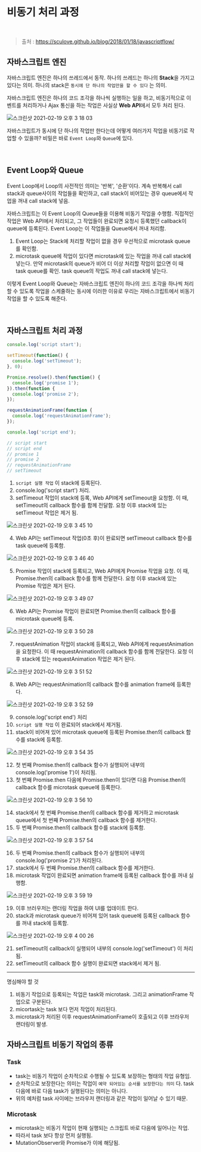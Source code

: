 # 비동기 처리 과정

<br/>

> 출처 : https://sculove.github.io/blog/2018/01/18/javascriptflow/

## 자바스크립트 엔진

자바스크립트 엔진은 하나의 쓰레드에서 동작. 하나의 쓰레드는 하나의 **Stack**을 가지고 있다는 의미. 하나의 stack은 `동시에 단 하나의 작업만을 할 수 있다` 는 의미.

자바스크립트 엔진은 하나의 코드 조각을 하나씩 실행하는 일을 하고, 비동기적으로 이벤트를 처리하거나 Ajax 통신을 하는 작업은 사실상 **Web API**에서 모두 처리 된다.

![스크린샷 2021-02-19 오후 3 18 03](https://user-images.githubusercontent.com/59427983/108465616-b2dec600-72c5-11eb-8b3d-235d4d91c224.png)

자바스크립트가 동시에 단 하나의 작업만 한다는데 어떻게 여러가지 작업을 비동기로 작업할 수 있을까? 비밀은 바로 `Event Loop`와 `Queue`에 있다.

<br/>

## Event Loop와 Queue

Event Loop에서 Loop의 사전적인 의미는 '반복', '순환'이다. 계속 반복해서 call stack과 queue사이의 작업들을 확인하고, call stack이 비어있는 경우 queue에서 작업을 꺼내 call stack에 넣음.

자바스크립트는 이 Event Loop의 Queue들을 이용해 비동기 작업을 수행함. 직접적인 작업은 Web API에서 처리되고, 그 작업들이 완료되면 요청시 등록했던 callback이 queue에 등록된다. Event Loop는 이 작업들을 Queue에서 꺼내 처리함. 

1. Event Loop는 Stack에 처리할 작업이 없을 경우 우선적으로 microtask queue를 확인함.
2. microtask queue에 작업이 있다면 microtask에 있는 작업을 꺼내 call stack에 넣는다. 만약 microtask의 queue가 비어 더 이상 처리할 작업이 없으면 이 때 task queue를 확인. task queue의 작업도 꺼내 call stack에 넣는다.

이렇게 Event Loop와 Queue는 자바스크립트 엔진이 하나의 코드 조각을 하나씩 처리할 수 있도록 작업을 스케줄하는 동시에 이러한 이유로 우리는 자바스크립트에서 비동기 작업을 할 수 있도록 해준다.

<br/>

## 자바스크립트 처리 과정

```javascript
console.log('script start');

setTimeout(function() {
  console.log('setTimeout');
}, 0);

Promise.resolve().then(function() {
  console.log('promise 1');
}).then(function {
  console.log('promise 2');
});

requestAnimationFrame(function {
  console.log('requestAnimationFrame');
});

console.log('script end');

// script start
// script end
// promise 1
// promise 2
// requestAnimationFrame
// setTimeout
```

1. `script 실행 작업` 이 stack에 등록된다.
2. console.log('script start') 처리.
3. setTimeout 작업이 stack에 등록, Web API에게 setTimeout을 요청함. 이 때, setTimeout의 callback 함수를 함께 전달함. 요청 이후 stack에 있는 setTimeout 작업은 제거 됨.

![스크린샷 2021-02-19 오후 3 45 10](https://user-images.githubusercontent.com/59427983/108468034-78772800-72c9-11eb-9adc-5d89e5210f44.png)

4. Web API는 setTimeout 작업(0초 후)이 완료되면 setTimeout callback 함수를 task queue에 등록함.

![스크린샷 2021-02-19 오후 3 46 40](https://user-images.githubusercontent.com/59427983/108468183-aceae400-72c9-11eb-9d51-bc56dcf90354.png)

5. Promise 작업이 stack에 등록되고, Web API에게 Promise 작업을 요청. 이 때, Promise.then의 callback 함수를 함께 전달한다. 요청 이후 stack에 있는 Promise 작업은 제거 된다.

![스크린샷 2021-02-19 오후 3 49 07](https://user-images.githubusercontent.com/59427983/108468392-04894f80-72ca-11eb-9f37-6fc8d5b47b4e.png)

6. Web API는 Promise 작업이 완료되면 Promise.then의 callback 함수를 microtask queue에 등록.

![스크린샷 2021-02-19 오후 3 50 28](https://user-images.githubusercontent.com/59427983/108468521-34385780-72ca-11eb-9676-735be8b3906d.png)

7. requestAnimation 작업이 stack에 등록되고, Web API에게 requestAnimation을 요청한다. 이 때 requestAnimation의 callback 함수를 함께 전달한다. 요청 이후 stack에 있는 requestAnimation 작업은 제거 된다.

![스크린샷 2021-02-19 오후 3 51 52](https://user-images.githubusercontent.com/59427983/108468648-677ae680-72ca-11eb-8d8e-c60ffcd455e7.png)

8. Web API는 requestAnimation의 callback 함수를 animation frame에 등록한다.

![스크린샷 2021-02-19 오후 3 52 59](https://user-images.githubusercontent.com/59427983/108468758-909b7700-72ca-11eb-8eac-ee82bd519093.png)

9. console.log('script end') 처리
10. `script 실행 작업` 이 완료되어 stack에서 제거됨.
11. stack이 비어져 있어 microtask queue에 등록된 Promise.then의 callback 함수를 stack에 등록함.

![스크린샷 2021-02-19 오후 3 54 35](https://user-images.githubusercontent.com/59427983/108468922-c7718d00-72ca-11eb-824b-aea4b0bfc100.png)

12. 첫 번째 Promise.then의 callback 함수가 실행되어 내부의 console.log('promise 1')이 처리됨.
13. 첫 번째 Promise.then 다음에 Promise.then이 있다면 다음 Promise.then의 callback 함수를 microtask queue에 등록한다.

![스크린샷 2021-02-19 오후 3 56 10](https://user-images.githubusercontent.com/59427983/108469073-ff78d000-72ca-11eb-8e56-33f707c249e0.png)

14. stack에서 첫 번째 Promise.then의 callback 함수를 제거하고 microtask queue에서 첫 번째 Promise.then의 callback 함수를 제거한다.
15. 두 번째 Promise.then의 callback 함수를 stack에 등록함.

![스크린샷 2021-02-19 오후 3 57 54](https://user-images.githubusercontent.com/59427983/108469248-3d75f400-72cb-11eb-9a6b-24669b1151fe.png)

16. 두 번째 Promise.then의 callback 함수가 실행되어 내부의 console.log('promise 2')가 처리된다.
17. stack에서 두 번째 Promise.then의 callback 함수를 제거한다.
18. microtask 작업이 완료되면 animation frame에 등록된 callback 함수를 꺼내 실행함.

![스크린샷 2021-02-19 오후 3 59 19](https://user-images.githubusercontent.com/59427983/108469367-70b88300-72cb-11eb-9d51-71360250a3ff.png)

19. 이후 브러우저는 랜더링 작업을 하여 UI를 업데이트 한다.
20. stack과 microtask queue가 비어져 있어 task queue에 등록된 callback 함수를 꺼내 stack에 등록함.

![스크린샷 2021-02-19 오후 4 00 26](https://user-images.githubusercontent.com/59427983/108469456-99407d00-72cb-11eb-9552-7bb47d87af81.png)

21. setTimeout의 callback이 실행되어 내부의 console.log('setTimeout') 이 처리됨.
22. setTimeout의 callback 함수 실행이 완료되면 stack에서 제거 됨.

<hr/>

명심해야 할 것

1. 비동기 작업으로 등록되는 작업은 task와 microtask. 그리고 animationFrame 작업으로 구분된다.
2. micortask는 task 보다 먼저 작업이 처리된다.
3. microtask가 처리된 이후 requestAnimationFrame이 호출되고 이후 브라우저 랜더링이 발생.



## 자바스크립트 비동기 작업의 종류

### Task

- task는 비동기 작업이 순차적으로 수행될 수 있도록 보장하는 형태의 작업 유형임.
- 순차적으로 보장한다는 의미는 작업이 `예약 되어있는 순서를 보장한다는 의미` 다. task 다음에 바로 다음 task가 실행된다는 의미는 아니다.
- 위의 예처럼 task 사이에는 브라우저 랜더링과 같은 작업이 일어날 수 있기 때문.

### Microtask

- microtask는 비동기 작업이 현재 실행되는 스크립트 바로 다음에 일어나는 작업.
- 따라서 task 보다 항상 먼저 실행됨.
- MutationObserver와 Promise가 이에 해당됨.
